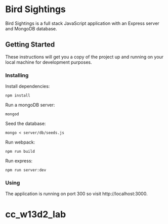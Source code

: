 # Bird Sightings

Bird Sightings is a full stack JavaScript application with an Express server and MongoDB database.

## Getting Started

These instructions will get you a copy of the project up and running on your local machine for development purposes.

### Installing

Install dependencies:

```
npm install
```

Run a mongoDB server:

```
mongod
```

Seed the database:

```
mongo < server/db/seeds.js
```

Run webpack:

```
npm run build
```

Run express:

```
npm run server:dev
```

### Using

The application is running on port 300 so visit http://localhost:3000.
# cc_w13d2_lab
